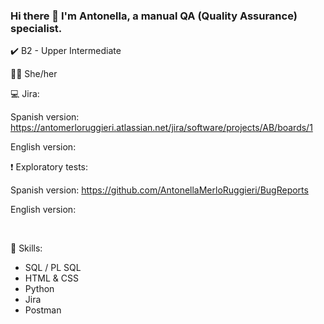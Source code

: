 ### Hi there 👋 I'm Antonella, a manual QA (Quality Assurance) specialist.

<!--
**AntonellaMerloRuggieri/AntonellaMerloRuggieri** is a ✨ _special_ ✨ repository because its `README.md` (this file) appears on your GitHub profile.

-->

✔️󠁧󠁢󠁥󠁮󠁧󠁿 B2 - Upper Intermediate

👩🏻‍ She/her

💻 Jira:

Spanish version: https://antomerloruggieri.atlassian.net/jira/software/projects/AB/boards/1

English version:


❗ Exploratory tests:

Spanish version: https://github.com/AntonellaMerloRuggieri/BugReports

English version:


<br>

📝 Skills:
- SQL / PL SQL
- HTML & CSS
- Python
- Jira
- Postman

